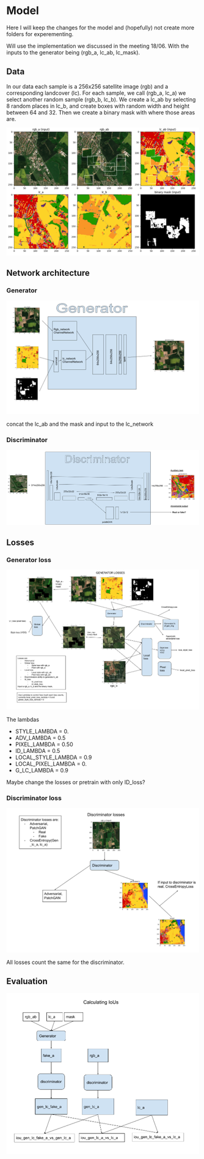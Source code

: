 # Model

Here I will keep the changes for the model and (hopefully) not create more folders for experementing.

Will use the implementation we discussed in the meeting 18/06. With the inputs to the generator being (rgb_a, lc_ab, lc_mask).

## Data

In our data each sample is a 256x256 satellite image (rgb) and a corresponding landcover (lc). For each sample, we call (rgb_a, lc_a) we select another random sample (rgb_b, lc_b). We create a lc_ab by selecting 8 random places in lc_b, and create boxes with random width and height between 64 and 32. Then we create a binary mask with where those areas are.

![input example](images/input_example_0.png)

## Network architecture

### Generator

![generator](images/generator.png)

concat the lc_ab and the mask and input to the lc_network

### Discriminator

![discriminator](images/discriminator.png)

## Losses

### Generator loss

![generator loss](images/generator_losses.png)

The lambdas

- STYLE_LAMBDA = 0.
- ADV_LAMBDA = 0.5
- PIXEL_LAMBDA = 0.50
- ID_LAMBDA = 0.5
- LOCAL_STYLE_LAMBDA = 0.9
- LOCAL_PIXEL_LAMBDA = 0.
- G_LC_LAMBDA = 0.9

Maybe change the losses or pretrain with only ID_loss?

### Discriminator loss

![discriminator loss](images/discriminator_losses.png)

All losses count the same for the discriminator.

## Evaluation

![iou evaluation](images/IoU_calculation.png)
